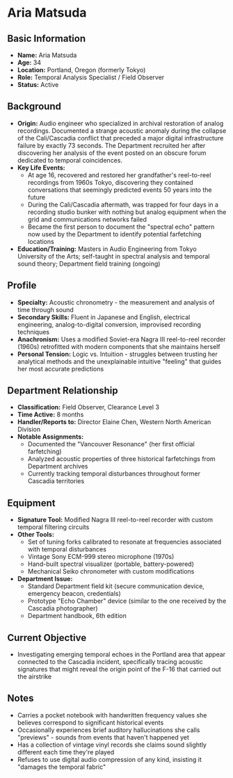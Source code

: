 # Aria Matsuda

## Basic Information
* **Name:** Aria Matsuda
* **Age:** 34
* **Location:** Portland, Oregon (formerly Tokyo)
* **Role:** Temporal Analysis Specialist / Field Observer
* **Status:** Active

## Background
* **Origin:** Audio engineer who specialized in archival restoration of analog recordings. Documented a strange acoustic anomaly during the collapse of the Cali/Cascadia conflict that preceded a major digital infrastructure failure by exactly 73 seconds. The Department recruited her after discovering her analysis of the event posted on an obscure forum dedicated to temporal coincidences.
* **Key Life Events:** 
  * At age 16, recovered and restored her grandfather's reel-to-reel recordings from 1960s Tokyo, discovering they contained conversations that seemingly predicted events 50 years into the future
  * During the Cali/Cascadia aftermath, was trapped for four days in a recording studio bunker with nothing but analog equipment when the grid and communications networks failed
  * Became the first person to document the "spectral echo" pattern now used by the Department to identify potential farfetching locations
* **Education/Training:** Masters in Audio Engineering from Tokyo University of the Arts; self-taught in spectral analysis and temporal sound theory; Department field training (ongoing)

## Profile
* **Specialty:** Acoustic chronometry - the measurement and analysis of time through sound
* **Secondary Skills:** Fluent in Japanese and English, electrical engineering, analog-to-digital conversion, improvised recording techniques
* **Anachronism:** Uses a modified Soviet-era Nagra III reel-to-reel recorder (1960s) retrofitted with modern components that she maintains herself
* **Personal Tension:** Logic vs. Intuition - struggles between trusting her analytical methods and the unexplainable intuitive "feeling" that guides her most accurate predictions

## Department Relationship
* **Classification:** Field Observer, Clearance Level 3
* **Time Active:** 8 months
* **Handler/Reports to:** Director Elaine Chen, Western North American Division
* **Notable Assignments:** 
  * Documented the "Vancouver Resonance" (her first official farfetching)
  * Analyzed acoustic properties of three historical farfetchings from Department archives
  * Currently tracking temporal disturbances throughout former Cascadia territories

## Equipment
* **Signature Tool:** Modified Nagra III reel-to-reel recorder with custom temporal filtering circuits
* **Other Tools:** 
  * Set of tuning forks calibrated to resonate at frequencies associated with temporal disturbances
  * Vintage Sony ECM-999 stereo microphone (1970s)
  * Hand-built spectral visualizer (portable, battery-powered)
  * Mechanical Seiko chronometer with custom modifications
* **Department Issue:** 
  * Standard Department field kit (secure communication device, emergency beacon, credentials)
  * Prototype "Echo Chamber" device (similar to the one received by the Cascadia photographer)
  * Department handbook, 6th edition

## Current Objective
* Investigating emerging temporal echoes in the Portland area that appear connected to the Cascadia incident, specifically tracing acoustic signatures that might reveal the origin point of the F-16 that carried out the airstrike

## Notes
* Carries a pocket notebook with handwritten frequency values she believes correspond to significant historical events
* Occasionally experiences brief auditory hallucinations she calls "previews" - sounds from events that haven't happened yet
* Has a collection of vintage vinyl records she claims sound slightly different each time they're played
* Refuses to use digital audio compression of any kind, insisting it "damages the temporal fabric"
